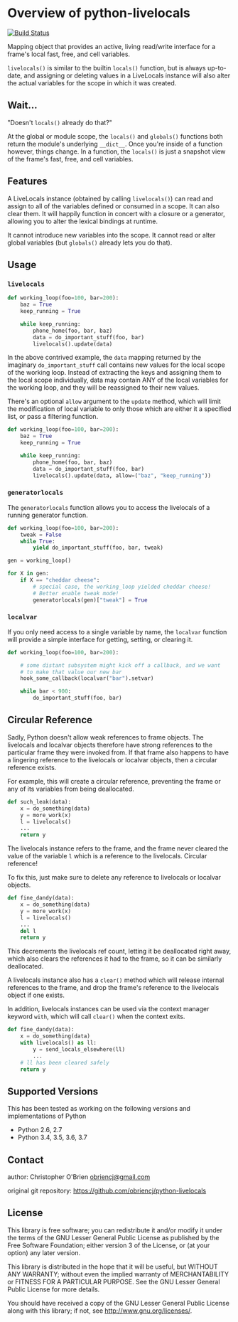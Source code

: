 # Overview of python-livelocals

[![Build Status](https://travis-ci.org/obriencj/python-livelocals.svg?branch=master)](https://travis-ci.org/obriencj/python-livelocals)

Mapping object that provides an active, living read/write interface
for a frame's local fast, free, and cell variables.

`livelocals()` is similar to the builtin `locals()` function, but is
always up-to-date, and assigning or deleting values in a LiveLocals
instance will also alter the actual variables for the scope in which
it was created.

[python]: http://python.org "Python"


## Wait...

"Doesn't `locals()` already do that?"

At the global or module scope, the `locals()` and `globals()`
functions both return the module's underlying `__dict__`. Once you're
inside of a function however, things change. In a function, the
`locals()` is just a snapshot view of the frame's fast, free, and cell
variables.


## Features

A LiveLocals instance (obtained by calling `livelocals()`) can read
and assign to all of the variables defined or consumed in a scope. It
can also clear them.  It will happily function in concert with a
closure or a generator, allowing you to alter the lexical bindings at
runtime.

It cannot introduce new variables into the scope. It cannot read or
alter global variables (but `globals()` already lets you do that).


## Usage


### `livelocals`

```python
def working_loop(foo=100, bar=200):
    baz = True
    keep_running = True

    while keep_running:
        phone_home(foo, bar, baz)
        data = do_important_stuff(foo, bar)
        livelocals().update(data)
```

In the above contrived example, the `data` mapping returned by the
imaginary `do_important_stuff` call contains new values for the local
scope of the working loop. Instead of extracting the keys and
assigning them to the local scope individually, data may contain ANY
of the local variables for the working loop, and they will be
reassigned to their new values.

There's an optional `allow` argument to the `update` method, which
will limit the modification of local variable to only those which are
either it a specified list, or pass a filtering function.

```python
def working_loop(foo=100, bar=200):
    baz = True
    keep_running = True

    while keep_running:
        phone_home(foo, bar, baz)
        data = do_important_stuff(foo, bar)
        livelocals().update(data, allow=("baz", "keep_running"))
```


### `generatorlocals`

The `generatorlocals` function allows you to access the livelocals of
a running generator function.

```python
def working_loop(foo=100, bar=200):
    tweak = False
    while True:
        yield do_important_stuff(foo, bar, tweak)

gen = working_loop()

for X in gen:
    if X == "cheddar cheese":
        # special case, the working_loop yielded cheddar cheese!
        # Better enable tweak mode!
        generatorlocals(gen)["tweak"] = True
```


### `localvar`

If you only need access to a single variable by name, the `localvar`
function will provide a simple interface for getting, setting, or
clearing it.

```python
def working_loop(foo=100, bar=200):

    # some distant subsystem might kick off a callback, and we want
    # to make that value our new bar
    hook_some_callback(localvar("bar").setvar)

    while bar < 900:
        do_important_stuff(foo, bar)
```


## Circular Reference

Sadly, Python doesn't allow weak references to frame objects. The
livelocals and localvar objects therefore have strong references to
the particular frame they were invoked from. If that frame also
happens to have a lingering reference to the livelocals or localvar
objects, then a circular reference exists.

For example, this will create a circular reference, preventing the
frame or any of its variables from being deallocated.
```python
def such_leak(data):
    x = do_something(data)
    y = more_work(x)
    l = livelocals()
    ...
    return y
```

The livelocals instance refers to the frame, and the frame never
cleared the value of the variable `l` which is a reference to the
livelocals. Circular reference!

To fix this, just make sure to delete any reference to livelocals or
localvar objects.
```python
def fine_dandy(data):
    x = do_something(data)
    y = more_work(x)
    l = livelocals()
    ...
    del l
    return y
```

This decrements the livelocals ref count, letting it be deallocated
right away, which also clears the references it had to the frame, so
it can be similarly deallocated.

A livelocals instance also has a `clear()` method which will release
internal references to the frame, and drop the frame's reference to
the livelocals object if one exists.

In addition, livelocals instances can be used via the context manager
keyword `with`, which will call `clear()` when the context exits.
```python
def fine_dandy(data):
    x = do_something(data)
    with livelocals() as ll:
        y = send_locals_elsewhere(ll)
        ...
    # ll has been cleared safely
    return y
```


## Supported Versions

This has been tested as working on the following versions and
implementations of Python

* Python 2.6, 2.7
* Python 3.4, 3.5, 3.6, 3.7


## Contact

author: Christopher O'Brien <obriencj@gmail.com>

original git repository: <https://github.com/obriencj/python-livelocals>


## License

This library is free software; you can redistribute it and/or modify
it under the terms of the GNU Lesser General Public License as
published by the Free Software Foundation; either version 3 of the
License, or (at your option) any later version.

This library is distributed in the hope that it will be useful, but
WITHOUT ANY WARRANTY; without even the implied warranty of
MERCHANTABILITY or FITNESS FOR A PARTICULAR PURPOSE.  See the GNU
Lesser General Public License for more details.

You should have received a copy of the GNU Lesser General Public
License along with this library; if not, see
<http://www.gnu.org/licenses/>.
